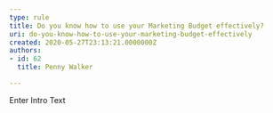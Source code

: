 ```yaml
---
type: rule
title: Do you know how to use your Marketing Budget effectively?
uri: do-you-know-how-to-use-your-marketing-budget-effectively
created: 2020-05-27T23:13:21.0000000Z
authors:
- id: 62
  title: Penny Walker

---
```




<span class='intro'> Enter Intro Text </span>




